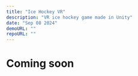```yaml
---
title: "Ice Hockey VR"
description: "VR ice hockey game made in Unity"
date: "Sep 08 2024"
demoURL: ""
repoURL: ""
---
```


# Coming soon